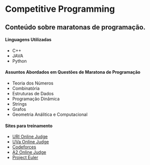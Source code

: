 # Competitive Programming
## Conteúdo sobre maratonas de programação.
#### Linguagens Utilizadas
* C++
* JAVA
* Python
#### Assuntos Abordados em Questões de Maratona de Programação
* Teoria dos Números
* Combinatória
* Estruturas de Dados
* Programação Dinâmica
* Strings
* Grafos
* Geometria Análitica e Computacional
#### Sites para treinamento
* [URI Online Judge](https://www.urionlinejudge.com.br/judge/en/login)
* [UVa Online Judge](https://uva.onlinejudge.org/)
* [Codeforces](http://codeforces.com)
* [A2 Online Judge](https://a2oj.com/)
* [Project Euler](https://projecteuler.net/)

